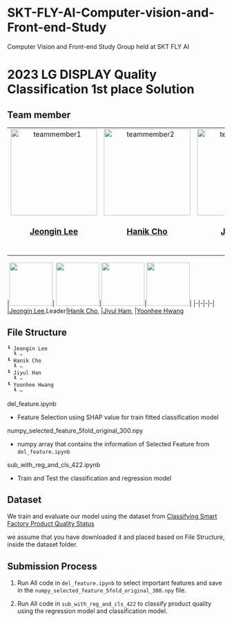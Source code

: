 # SKT-FLY-AI-Computer-vision-and-Front-end-Study
Computer Vision and Front-end Study Group held at SKT FLY AI

# 2023 LG DISPLAY Quality Classification 1st place Solution

## Team member
<table>
  <tr>
    <td align="center"><a href="https://github.com/jeongiin"><img src="https://avatars.githubusercontent.com/u/48753785?v=4" width="200px;" alt="teammember1"/><br /><h3><b><a href="https://github.com/jeongiin">Jeongin Lee</b></h3></a><br /></td>
    <td align="center"><a href="https://github.com/"><img
src="" width="200px;" alt="teammember2"/><br /><h3><b><a href="https://github.com/">Hanik Cho</b></h3></a><br /></td>
    <td align="center"><a href="https://github.com/YUL-git"><img src="https://avatars.githubusercontent.com/u/89930713?v=4" width="200px;" alt="teammember2"/><br /><h3><b><a href="https://github.com/YUL-git">Jiyul Ham</b></h3></a><br /></td>
    <td align="center"><a href="https://github.com/YUL-git"><img src="https://avatars.githubusercontent.com/u/100117015?v=4" width="200px;" alt="teammember2"/><br /><h3><b><a href="https://github.com/yunhee1">Yoonhee Hwang</b></h3></a><br /></td>
  </tr>
<table>
  
|<img src="https://avatars.githubusercontent.com/jeongiin" width="100">| <img src="https://avatars.githubusercontent.com/" width="100">|<img 
src="https://avatars.githubusercontent.com/YUL-git" width="100">|<img src="https://avatars.githubusercontent.com/yunhee1" width="100">|
|-|-|-|-|
|[Jeongin Lee](https://github.com/jeongiin),Leader|[Hanik Cho](https://github.com/), |[Jiyul Ham](https://github.com/YUL-git), |[Yoonhee Hwang](https://github.com/yunhee1)  

## File Structure
```
┖ Jeongin Lee
  ┖ ~
┖ Hanik Cho
  ┖ ~
┖ Jiyul Han
  ┖ ~
┖ Yoonhee Hwang
  ┖ ~
```

del_feature.ipynb
- Feature Selection using SHAP value for train fitted classification model

numpy_selected_feature_5fold_original_300.npy
- numpy array that contains the information of Selected Feature from `del_feature.ipynb`

sub_with_reg_and_cls_422.ipynb
- Train and Test the classification and regression model

## Dataset
We train and evaluate our model using the dataset from [Classifying Smart Factory Product Quality Status](https://dacon.io/en/competitions/official/236080/data)

we assume that you have downloaded it and placed based on File Structure, inside the dataset folder.

## Submission Process
1. Run All code in `del_feature.ipynb` to select important features and save in the `numpy_selected_feature_5fold_original_300.npy` file.

2. Run All code in `sub_with_reg_and_cls_422` to classify product quality using the regression model and classification model.
